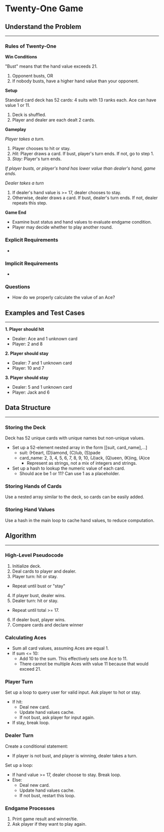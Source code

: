# Twenty-One Game

## Understand the Problem
---

### Rules of Twenty-One

**Win Conditions**

"Bust" means that the hand value exceeds 21.

1. Opponent busts, OR
2. If nobody busts, have a higher hand value than your opponent.

**Setup**

Standard card deck has 52 cards: 4 suits with 13 ranks each. Ace can have value 1 or 11.
1. Deck is shuffled.
2. Player and dealer are each dealt 2 cards.

**Gameplay**

*Player takes a turn.*

1. Player chooses to hit or stay.
2. *Hit:* Player draws a card. If bust, player's turn ends. If not, go to step 1.
3. *Stay:* Player's turn ends.

*If player busts, or player's hand has lower value than dealer's hand, game ends.*

*Dealer takes a turn*

1. If dealer's hand value is >= 17, dealer chooses to stay.
2. Otherwise, dealer draws a card. If bust, dealer's turn ends. If not, dealer repeats this step.

**Game End**

- Examine bust status and hand values to evaluate endgame condition.
- Player may decide whether to play another round.

### Explicit Requirements

- 

### Implicit Requirements

- 

### Questions

- How do we properly calculate the value of an Ace?

## Examples and Test Cases
---

**1. Player should hit**

- Dealer: Ace and 1 unknown card
- Player: 2 and 8

**2. Player should stay**

- Dealer: 7 and 1 unknown card
- Player: 10 and 7

**3. Player should stay**

- Dealer: 5 and 1 unknown card
- Player: Jack and 6


## Data Structure
---

### Storing the Deck

Deck has 52 unique cards with unique names but non-unique values.
- Set up a 52-element nested array in the form [[suit, card_name],...]
  - suit: (H)eart, (D)iamond, (C)lub, (S)pade
  - card_name: 2, 3, 4, 5, 6, 7, 8, 9, 10, (J)ack, (Q)ueen, (K)ing, (A)ce
    - Represent as strings, not a mix of integers and strings.
- Set up a hash to lookup the numeric value of each card.
  - Should ace be 1 or 11? Can use 1 as a placeholder.

### Storing Hands of Cards

Use a nested array similar to the deck, so cards can be easily added.

### Storing Hand Values

Use a hash in the main loop to cache hand values, to reduce computation.


## Algorithm
---

### High-Level Pseudocode

1. Initialize deck.
2. Deal cards to player and dealer.
3. Player turn: hit or stay.
  - Repeat until bust or "stay"
4. If player bust, dealer wins.
5. Dealer turn: hit or stay.
  - Repeat until total >= 17.
6. If dealer bust, player wins.
7. Compare cards and declare winner

### Calculating Aces

- Sum all card values, assuming Aces are equal 1.
- If sum <= 10:
  - Add 10 to the sum. This effectively sets one Ace to 11.
  - There cannot be multiple Aces with value 11 because that would exceed 21.

### Player Turn

Set up a loop to query user for valid input. Ask player to hot or stay.
  - If hit:
    - Deal new card.
    - Update hand values cache.
    - If not bust, ask player for input again.
  - If stay, break loop.

### Dealer Turn

Create a conditional statement:
- If player is not bust, and player is winning, dealer takes a turn.

Set up a loop:
  - If hand value >= 17, dealer choose to stay. Break loop.
  - Else:
    - Deal new card.
    - Update hand values cache.
    - If not bust, restart this loop.

### Endgame Processes

1. Print game result and winner/tie.
2. Ask player if they want to play again.